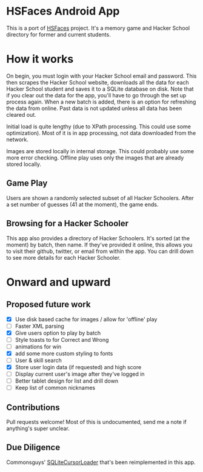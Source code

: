 # HSFaces Android App

This is a port of [HSFaces](https://github.com/adamfraser/HSFaces) project.  It's a memory game and Hacker School directory
for former and current students.

# How it works

On begin, you must login with your Hacker School email and password.  This then scrapes the Hacker School website, downloads all the data for each Hacker
School student and saves it to a SQLite database on disk.  Note that if you clear out the data for the app, you'll have to
go through the set up process again.  When a new batch is added, there is an option for refreshing the data from online. Past data
 is not updated unless all data has been cleared out.  

Initial load is quite lengthy (due to XPath processing. This could use some optimization). Most of it is in app processing, 
not data downloaded from the network.

Images are stored locally in internal storage.  This could probably use some more error checking.  Offline play uses only the images that are already stored locally.

## Game Play

Users are shown a randomly selected subset of all Hacker Schoolers.  After a set number of guesses (41 at the moment), 
the game ends.

## Browsing for a Hacker Schooler

This app also provides a directory of Hacker Schoolers.  It's sorted (at the moment) by batch, then name.  If they've provided it online,
this allows you to visit their github, twitter, or email from within the app.  You can drill down to see more details for each 
Hacker Schooler.

# Onward and upward
## Proposed future work

- [x] Use disk based cache for images / allow for 'offline' play
- [ ] Faster XML parsing
- [x] Give users option to play by batch
- [ ] Style toasts to for Correct and Wrong
- [ ] animations for win
- [x] add some more custom styling to fonts
- [ ] User & skill search
- [x] Store user login data (if requested) and high score
- [ ] Display current user's image after they've logged in
- [ ] Better tablet design for list and drill down
- [ ] Keep list of common nicknames

## Contributions

Pull requests welcome! Most of this is undocumented, send me a note if anything's super unclear.

## Due Diligence

Commonsguys' [SQLiteCursorLoader](https://github.com/commonsguy/cwac-loaderex/tree/master/src/com/commonsware/cwac/loaderex/acl) that's been reimplemented in this app. 
